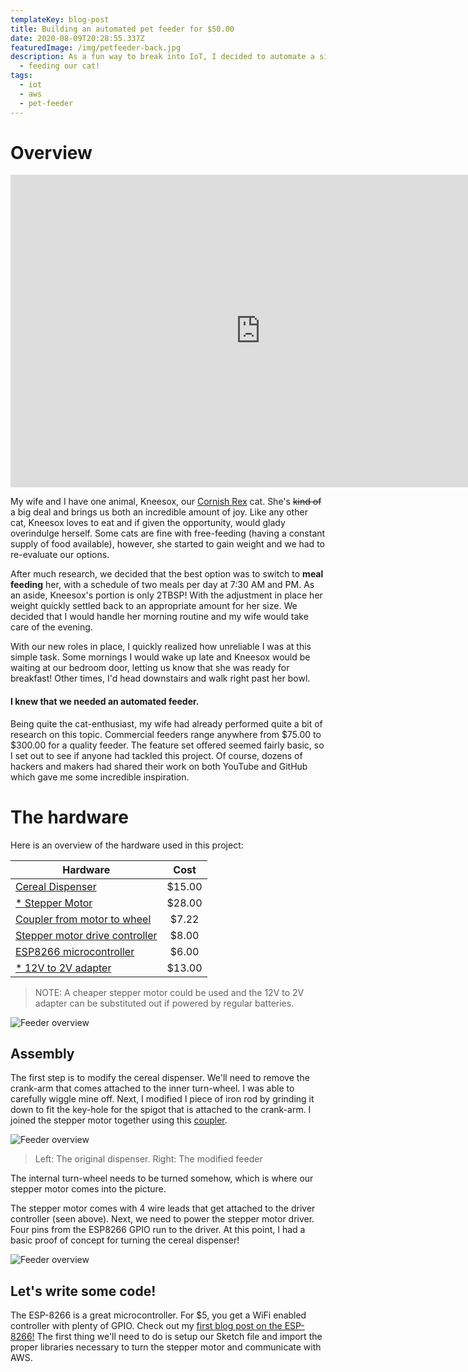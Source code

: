 ```yaml
---
templateKey: blog-post
title: Building an automated pet feeder for $50.00
date: 2020-08-09T20:28:55.337Z
featuredImage: /img/petfeeder-back.jpg
description: As a fun way to break into IoT, I decided to automate a simple task
  - feeding our cat!
tags:
  - iot
  - aws
  - pet-feeder
---
```

# Overview

<iframe width="800" height="500" src="https://www.youtube.com/embed/-avYaK3i6Nw" frameborder="0" allow="accelerometer; autoplay; encrypted-media; gyroscope; picture-in-picture" allowfullscreen></iframe>

My wife and I have one animal, Kneesox, our [Cornish Rex](https://en.wikipedia.org/wiki/Cornish_Rex) cat. She's ~~kind of~~ a big deal and brings us both an incredible amount of joy. Like any other cat, Kneesox loves to eat and if given the opportunity, would glady overindulge herself. Some cats are fine with free-feeding (having a constant supply of food available), however, she started to gain weight and we had to re-evaluate our options. 

After much research, we decided that the best option was to switch to **meal feeding** her, with a schedule of two meals per day at 7:30 AM and PM. As an aside, Kneesox's portion is only 2TBSP! With the adjustment in place her weight quickly settled back to an appropriate amount for her size. We decided that I would handle her morning routine and my wife would take care of the evening. 

With our new roles in place, I quickly realized how unreliable I was at this simple task. Some mornings I would wake up late and Kneesox would be waiting at our bedroom door, letting us know that she was ready for breakfast! Other times, I'd head downstairs and walk right past her bowl. 

#### I knew that we needed an automated feeder.

Being quite the cat-enthusiast, my wife had already performed quite a bit of research on this topic. Commercial feeders range anywhere from $75.00 to $300.00 for a quality feeder. The feature set offered seemed fairly basic, so I set out to see if anyone had tackled this project. Of course, dozens of hackers and makers had shared their work on both YouTube and GitHub which gave me some incredible inspiration.

# The hardware
Here is an overview of the hardware used in this project:

<body><table>
<thead>
<tr>
<th>Hardware</th>
<th align="center">Cost</th>
</tr>
</thead>
<tbody><tr>
<td><a href="https://www.amazon.com/gp/product/B000NW5RRG/ref=ppx_yo_dt_b_asin_title_o06_s00?ie=UTF8&amp;psc=1">Cereal Dispenser</a></td>
<td align="center">$15.00</td>
</tr>
<tr>
<td><a href="https://www.amazon.com/gp/product/B07V359RFB/ref=ppx_yo_dt_b_asin_title_o05_s01?ie=UTF8&amp;psc=1">* Stepper Motor</a></td>
<td align="center">$28.00</td>
</tr>
<tr>
<td><a href="https://www.amazon.com/gp/product/B01ES99586/ref=ppx_yo_dt_b_asin_title_o05_s00?ie=UTF8&amp;psc=1">Coupler from motor to wheel</a></td>
<td align="center">$7.22</td>
</tr>
<tr>
<td><a href="https://www.amazon.com/gp/product/B01M29YK5U/ref=ppx_yo_dt_b_asin_title_o05_s00?ie=UTF8&amp;psc=1">Stepper motor drive controller</a></td>
<td align="center">$8.00</td>
</tr>
<tr>
<td><a href="https://www.amazon.com/Version-Internet-Development-Wireless-Micropython/dp/B07R4MVSCY/ref=sr_1_14?dchild=1&amp;keywords=esp8266&amp;qid=1597374211&amp;sr=8-14">ESP8266 microcontroller</a></td>
<td align="center">$6.00</td>
</tr>
<tr>
<td><a href="https://www.amazon.com/gp/product/B077PW5JC3/ref=ppx_yo_dt_b_asin_title_o04_s00?ie=UTF8&amp;psc=1">* 12V to 2V adapter</a></td>
<td align="center">$13.00</td>
</tr>
</tbody></table>
</body>

>NOTE: A cheaper stepper motor could be used and the 12V to 2V adapter can be substituted out if powered by regular batteries.

![Feeder overview](/img/petfeeder-back.jpg)

## Assembly
The first step is to modify the cereal dispenser. We'll need to remove the crank-arm that comes attached to the inner turn-wheel. I was able to carefully wiggle mine off. Next, I modified I piece of iron rod by grinding it down to fit the key-hole for the spigot that is attached to the crank-arm. I joined the stepper motor together using this [coupler](https://www.amazon.com/gp/product/B01ES99586/ref=ppx_yo_dt_b_asin_title_o05_s00?ie=UTF8&amp;psc=1).

![Feeder overview](/img/feeder-1.jpg)
> Left: The original dispenser. Right: The modified feeder

The internal turn-wheel needs to be turned somehow, which is where our stepper motor comes into the picture.

The stepper motor comes with 4 wire leads that get attached to the driver controller (seen above). Next, we need to power the stepper motor driver. Four pins from the ESP8266 GPIO run to the driver. At this point, I had a basic proof of concept for turning the cereal dispenser! 

![Feeder overview](/img/feeder-sideview.jpg)

## Let's write some code!

The ESP-8266 is a great microcontroller. For $5, you get a WiFi enabled controller with plenty of GPIO. Check out my [first blog post on the ESP-8266!](/blog/2020-01-14-iot-projects-the-esp8266/) The first thing we'll need to do is setup our Sketch file and import the proper libraries necessary to turn the stepper motor and communicate with AWS.


<!-- ![Kneesox metal art](/img/kneesox-metal-art.png)
> I created this piece of metal art as a gift for my wife. I don't know if I'll be able to outdo this one!


![Catio](/img/catio.jpg)
> Our town home patio transformed into a "catio"! -->



